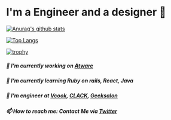 # I'm a Engineer and a designer 🙋‍
[![Anurag's github stats](https://github-readme-stats.vercel.app/api?username=kazuhitonakayama&count_private=true&show_icons=true)](https://github.com/anuraghazra/github-readme-stats)

[![Top Langs](https://github-readme-stats.vercel.app/api/top-langs/?username=kazuhitonakayama)](https://github.com/anuraghazra/github-readme-stats)

[![trophy](https://github-profile-trophy.vercel.app/?username=kazuhitonakayama&margin-w=15)](https://github.com/ryo-ma/github-profile-trophy)
##### 🔭 I’m currently working on [Atware](https://www.atware.co.jp/)
##### 🌱 I’m currently learning Ruby on rails, React, Java
#####  👯 I’m engineer at [Vcook](https://vcook.jp/), [CLACK](https://clack.ne.jp/), [Geeksalon](https://geek-salon.com/)
#####  📫 How to reach me: Contact Me via [Twitter](https://twitter.com/facultyoflaw11)
